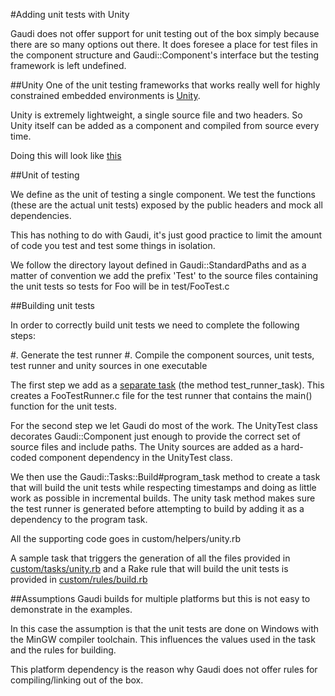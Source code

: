 #Adding unit tests with Unity

Gaudi does not offer support for unit testing out of the box simply because there are so many options out there. It does foresee a place for test files in the component structure and Gaudi::Component's interface but the testing framework is left undefined.

##Unity
One of the unit testing frameworks that works really well for highly constrained embedded environments is [Unity]().

Unity is extremely lightweight, a single source file and two headers. So Unity itself can be added as a component and compiled from source every time.

Doing this will look like [this](src/Unity)

##Unit of testing

We define as the unit of testing a single component. We test the functions (these are the actual unit tests) exposed by the public headers and mock all dependencies.

This has nothing to do with Gaudi, it's just good practice to limit the amount of code you test and test some things in isolation.

We follow the directory layout defined in Gaudi::StandardPaths and as a matter of convention we add the prefix 'Test' to the source files containing the unit tests so tests for Foo will be in test/FooTest.c

##Building unit tests

In order to correctly build unit tests we need to complete the following steps:

 #. Generate the test runner
 #. Compile the component sources, unit tests, test runner and unity sources in one executable

The first step we add as a [separate task](tools/build/lib/custom/helpers/unity.rb) (the method test_runner_task). This creates a FooTestRunner.c file for the test runner that contains the main() function for the unit tests.

For the second step we let Gaudi do most of the work. The UnityTest class decorates Gaudi::Component just enough to provide the correct set of source files and include paths. The Unity sources are added as a hard-coded component dependency in the UnityTest class.

We then use the Gaudi::Tasks::Build#program_task method to create a task that will build the unit tests while respecting timestamps and doing as little work as possible in incremental builds. The unity task method makes sure the test runner is generated before attempting to build by adding it as a dependency to the program task.

All the supporting code goes in custom/helpers/unity.rb

A sample task that triggers the generation of all the files provided in [custom/tasks/unity.rb](tools/build/lib/custom/tasks/unity.rb) and a Rake rule that will build the unit tests is provided in [custom/rules/build.rb](tools/build/lib/custom/rules/build.rb)

##Assumptions
Gaudi builds for multiple platforms but this is not easy to demonstrate in the examples.

In this case the assumption is that the unit tests are done on Windows with the MinGW compiler toolchain. This influences the values used in the task and the rules for building.

This platform dependency is the reason why Gaudi does not offer rules for compiling/linking out of the box.
